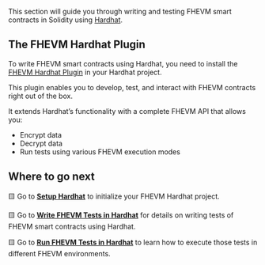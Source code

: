 This section will guide you through writing and testing FHEVM smart contracts in Solidity using [Hardhat](https://hardhat.org).

## The FHEVM Hardhat Plugin

To write FHEVM smart contracts using Hardhat, you need to install the [FHEVM Hardhat Plugin](https://www.npmjs.com/package/@fhevm/hardhat-plugin) in your Hardhat project.

This plugin enables you to develop, test, and interact with FHEVM contracts right out of the box.

It extends Hardhat’s functionality with a complete FHEVM API that allows you:

- Encrypt data
- Decrypt data
- Run tests using various FHEVM execution modes

## Where to go next

🟨 Go to [**Setup Hardhat**](https://docs.zama.ai/protocol/solidity-guides/getting-started/setup) to initialize your FHEVM Hardhat project.

🟨 Go to [**Write FHEVM Tests in Hardhat**](write_test.md) for details on writing tests of FHEVM smart contracts using Hardhat.

🟨 Go to [**Run FHEVM Tests in Hardhat**](run_test.md) to learn how to execute those tests in different FHEVM environments.
